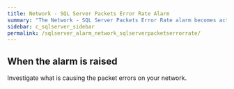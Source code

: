 ```yaml
---
title: Network - SQL Server Packets Error Rate Alarm
summary: "The Network - SQL Server Packets Error Rate alarm becomes active when the rate at which SQL Server is encountering network packet errors exceeds a threshold."
sidebar: c_sqlserver_sidebar
permalink: /sqlserver_alarm_network_sqlserverpacketserrorrate/
---
```






## When the alarm is raised

Investigate what is causing the packet errors on your network.
